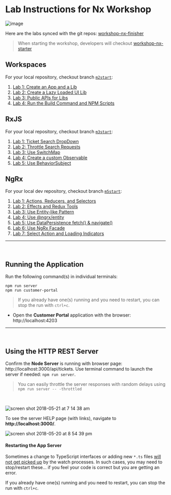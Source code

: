 # Lab Instructions for Nx Workshop

![image](https://user-images.githubusercontent.com/210413/47935906-02f1ae80-deaa-11e8-8cd7-0615e6234c76.png)

Here are the labs synced with the git repos:  [workshop-nx-finisher](https://github.com/nrwl/workshop-nx-project)
  > When starting the workshop, developers will checkout [workshop-nx-starter](https://github.com/nrwl/workshop-nx-starter)

## Workspaces

For your local repository, checkout branch [`m2start`](https://github.com/nrwl/workshop-nx-starter/tree/m2start):

1. [Lab 1: Create an App and a Lib](organizing-code-in-a-workspace/lab-1.md)
1. [Lab 2: Create a Lazy Loaded UI Lib](organizing-code-in-a-workspace/lab-2.md)
1. [Lab 3: Public APIs for Libs](organizing-code-in-a-workspace/lab-3.md)
1. [Lab 4: Run the Build Command and NPM Scripts](organizing-code-in-a-workspace/lab-4.md)

## RxJS

For your local repository, checkout branch [`m3start`](https://github.com/nrwl/workshop-nx-starter/tree/m3start):

1. [Lab 1: Ticket Search DropDown](rxjs/lab-1.md)
1. [Lab 2: Throttle Search Requests](rxjs/lab-2.md)
1. [Lab 3: Use SwitchMap](rxjs/lab-3.md)
1. [Lab 4: Create a custom Observable](rxjs/lab-4.md)
1. [Lab 5: Use BehaviorSubject](rxjs/lab-5.md)

## NgRx  

For your local dev repository, checkout branch [`m5start`](https://github.com/nrwl/workshop-nx-starter/tree/m5start):

1. [Lab 1: Actions, Reducers, and Selectors](ngrx/lab-1.md)
1. [Lab 2: Effects and Redux Tools](ngrx/lab-2.md)
1. [Lab 3: Use Entity-like Pattern](ngrx/lab-3.md)
1. [Lab 4: Use @ngrx/entity](ngrx/lab-4.md)
1. [Lab 5: Use DataPersistence fetch() & navigate()](ngrx/lab-5.md)
1. [Lab 6: Use NgRx Facade](ngrx/lab-6.md)
1. [Lab 7: Select Action and Loading Indicators](ngrx/lab-7.md)

----

<br/>

## Running the Application

Run the following command(s) in individual terminals:

```console
npm run server
npm run customer-portal
```

>  If you already have one(s) running and you need to restart, you can stop the run with `ctrl+c`.

*  Open the **Customer Portal** application with the browser: http://localhost:4203 

----

<br/>

## Using the HTTP REST Server

Confirm the **Node Server** is running with browser page:  http://localhost:3000/api/tickets. Use terminal command to launch the server if needed: `npm run server`.

> You can easily throttle the server responses with random delays using `npm run server -- -throttled`

<br/>

![screen shot 2018-05-21 at 7 14 38 am](https://user-images.githubusercontent.com/210413/40307086-ca016b0c-5cc6-11e8-9fb4-6d3a8ad3dc72.png)

To see the server HELP page (with links), navigate to **http://localhost:3000/**.

![screen shot 2018-05-20 at 8 54 39 pm](https://user-images.githubusercontent.com/210413/40286980-0dec895c-5c70-11e8-98e1-76555b23f6a2.png)

#### Restarting the App Server

Sometimes a change to TypeScript interfaces or adding new `*.ts` files <u>will not get picked up</u> by the watch processes. In such cases, you may need to stop/restart these... if you feel your code is correct but you are getting an error.

If you already have one(s) running and you need to restart, you can stop the run with `ctrl+c`.

